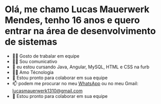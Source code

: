 <h1> Olá, me chamo Lucas Mauerwerk Mendes, tenho 16 anos e quero entrar na área de desenvolvimento de sistemas </h1>

- 🙋‍♂️ Gosto de trabalar em equipe
- 🧏‍♂️ Sou comunicativo 
- 🌱 eu estou cursando Java, Angular, MySQL, HTML e CSS na furb 
- 👩‍💻 Amo Técnologia
- 💞️ Estou pronto para colaborar em sua equipe
- 📫 podem me procurar no meu  <a href='https://api.whatsapp.com/send?phone=5547991490046&text=Ol%C3%A1%2C%20esse%20%C3%A9%20meu%20WhatsApp%20particular.%20Talvez%20voc%C3%AA%20esteja%20interessado%20nas%20minhas%20habilidades%20em%20Java%2C%20Angular%2C%20MySQL%2C%20HTML%20e%20CSS.%20%20Gostaria%20de%20muito%20de%20conversar%20com%20voc%C3%AA.%20'> WhatsApp</a> ou no meu Gmail: lucasmauerwerk1310@gmail.com
- 💞️ Estou pronto para colaborar em sua equipe

<!---
LucasMauerwerk/LucasMauerwerk is a ✨ special ✨ repository because its `README.md` (this file) appears on your GitHub profile.
You can click the Preview link to take a look at your changes.
--->
